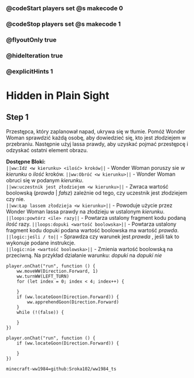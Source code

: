 ### @codeStart players set @s makecode 0
### @codeStop players set @s makecode 1

### @flyoutOnly true
### @hideIteration true
### @explicitHints 1

# Hidden in Plain Sight

## Step 1
Przestępca, który zaplanował napad, ukrywa się w tłumie. Pomóż Wonder Woman sprawdzić każdą osobę, aby dowiedzieć się, kto jest złodziejem w przebraniu. Następnie użyj lassa prawdy, aby uzyskać pojmać przestępcę i odzyskać ostatni element obrazu.

**Dostępne Bloki:**  
``||ww:Idź <w kierunku> <ilość> kroków||`` - Wonder Woman poruszy sie *w kierunku* o *ilość* kroków. 
``||ww:Obróć <w kierunku>||`` - Wonder Woman obruci się w podanym *kierunku*.   
``||ww:uczestnik jest złodziejem <w kierunku>||`` - Zwraca wartość boolowską (*prawda* | *fałsz*) zależnie od tego, czy uczestnik jest złodziejem czy nie.  
``||ww:Łap lassem złodzieja <w kierunku>||`` - Powoduje użycie przez Wonder Woman lassa prawdy na złodzieju w ustalonym *kierunku*.  
``||loops:powtórz <ile> razy||`` - Powtarza ustalony fragment kodu podaną *ilość* razy. 
``||loops:dopuki <wartość boolowska>||`` - Powtarza ustalony fragment kodu dopuki podana wartość boolowska ma wartość *prawda*.  
``||logic:jeśli / to||`` - Sprawdza czy warunek jest *prawda* , jeśli tak to wykonuje podane instrukcje.  
``||logic:nie <wartość boolowska>||`` - Zmienia wartość boolowską na przeciwną. Na przykład działanie warunku: *dopuki <prawda>* na *dopuki nie <prawda>*  

```ghost
player.onChat("run", function () {
    ww.moveWW(Direction.Forward, 1)
    ww.turnWW(LEFT_TURN)
    for (let index = 0; index < 4; index++) {
        
    }
    if (ww.locateGoon(Direction.Forward)) {
        ww.apprehendGoon(Direction.Forward)
    }
    while (!(false)) {
        
    }	
})
```
```template
player.onChat("run", function () {
    if (ww.locateGoon(Direction.Forward)) {

    }
})
```

```package
minecraft-ww1984=github:Sroka102/ww1984_ts
```
